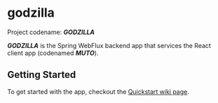 # godzilla

Project codename: ***GODZILLA***

***GODZILLA*** is the Spring WebFlux backend app that services the React client
app (codenamed ***MUTO***).

## Getting Started

To get started with the app, checkout the [Quickstart wiki page](https://github.com/Serum-390/godzilla/wiki).
